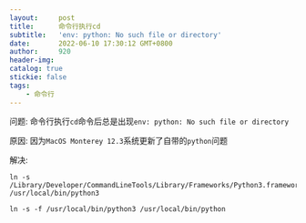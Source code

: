 ```yaml
---
layout:     post
title:      命令行执行cd
subtitle:  	'env: python: No such file or directory'
date:       2022-06-10 17:30:12 GMT+0800
author:     920
header-img: 
catalog: true
stickie: false
tags:
    - 命令行
---
```



问题: 命令行执行`cd`命令后总是出现`env: python: No such file or directory`

原因: 因为`MacOS Monterey 12.3`系统更新了自带的`python`问题

解决:
```
ln -s /Library/Developer/CommandLineTools/Library/Frameworks/Python3.framework/Versions/3.8/bin/python3 /usr/local/bin/python3

ln -s -f /usr/local/bin/python3 /usr/local/bin/python
```